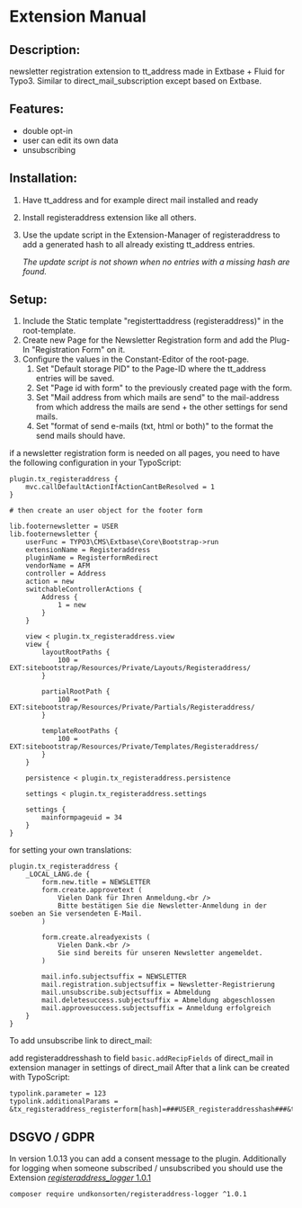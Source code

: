 Extension Manual
=================

Description:
-----------
newsletter registration extension to tt_address made in Extbase + Fluid for Typo3.
Similar to direct_mail_subscription except based on Extbase.

Features:
-----------
- double opt-in
- user can edit its own data
- unsubscribing

Installation:
-----------
1. Have tt_address and for example direct mail installed and ready
2. Install registeraddress extension like all others.
3. Use the update script in the Extension-Manager of registeraddress
   to add a generated hash to all already existing tt_address entries.
   
   _The update script is not shown when no entries with a missing hash are found._

Setup:
-----------
1. Include the Static template "registerttaddress (registeraddress)" in the root-template.
2. Create new Page for the Newsletter Registration form and add the Plug-In "Registration Form" on it.
3. Configure the values in the Constant-Editor of the root-page.
    1. Set "Default storage PID" to the Page-ID where the tt_address entries will be saved.
    2. Set "Page id with form" to the previously created page with the form.
    3. Set "Mail address from which mails are send" to the mail-address from which address the mails are send + the other settings for send mails.
    4. Set "format of send e-mails (txt, html or both)" to the format the send mails should have.

if a newsletter registration form is needed on all pages, you need to have the following configuration in your TypoScript:
```
plugin.tx_registeraddress {
    mvc.callDefaultActionIfActionCantBeResolved = 1
}

# then create an user object for the footer form

lib.footernewsletter = USER
lib.footernewsletter {
    userFunc = TYPO3\CMS\Extbase\Core\Bootstrap->run
    extensionName = Registeraddress
    pluginName = RegisterformRedirect
    vendorName = AFM
    controller = Address
    action = new
    switchableControllerActions {
        Address {
            1 = new
        }
    }
    
    view < plugin.tx_registeraddress.view
    view {
        layoutRootPaths {
            100 = EXT:sitebootstrap/Resources/Private/Layouts/Registeraddress/
        }
        
        partialRootPath {
            100 = EXT:sitebootstrap/Resources/Private/Partials/Registeraddress/
        }
        
        templateRootPaths {
            100 = EXT:sitebootstrap/Resources/Private/Templates/Registeraddress/
        }
    }
    
    persistence < plugin.tx_registeraddress.persistence
    
    settings < plugin.tx_registeraddress.settings
    
    settings {
        mainformpageuid = 34
    }
}
```
for setting your own translations:
```
plugin.tx_registeraddress {
    _LOCAL_LANG.de {
        form.new.title = NEWSLETTER
        form.create.approvetext (
            Vielen Dank für Ihren Anmeldung.<br />
            Bitte bestätigen Sie die Newsletter-Anmeldung in der soeben an Sie versendeten E-Mail.
        )
        
        form.create.alreadyexists (
            Vielen Dank.<br />
            Sie sind bereits für unseren Newsletter angemeldet.
        )
        
        mail.info.subjectsuffix = NEWSLETTER
        mail.registration.subjectsuffix = Newsletter-Registrierung
        mail.unsubscribe.subjectsuffix = Abmeldung
        mail.deletesuccess.subjectsuffix = Abmeldung abgeschlossen
        mail.approvesuccess.subjectsuffix = Anmeldung erfolgreich
    }
}
```

To add unsubscribe link to direct_mail:

add registeraddresshash to field `basic.addRecipFields` of direct_mail in extension manager in settings of direct_mail
After that a link can be created with TypoScript:

```
typolink.parameter = 123
typolink.additionalParams = &tx_registeraddress_registerform[hash]=###USER_registeraddresshash###&tx_registeraddress_registerform[action]=delete&tx_registeraddress_registerform[controller]=Address
```

## DSGVO / GDPR
In version 1.0.13 you can add a consent message to the plugin.
Additionally for logging when someone subscribed / unsubscribed you should use the Extension
[_registeraddress_logger_ 1.0.1](https://github.com/undkonsorten/registeraddress_logger)

`composer require undkonsorten/registeraddress-logger ^1.0.1`
